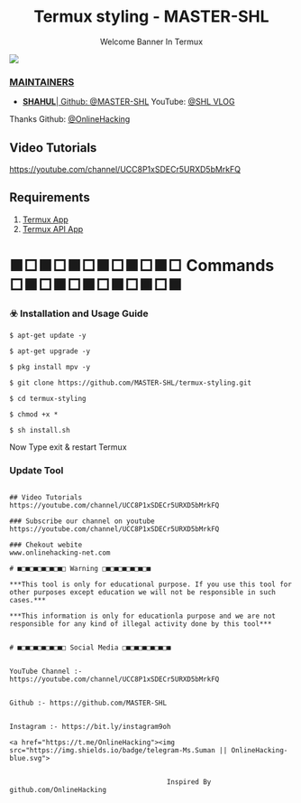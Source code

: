 <h1 align="center">Termux styling - MASTER-SHL</h1>
<p align="center">
  Welcome Banner In Termux
</p>

<a href="https://t.me/OnlineHacking"><img src="https://img.shields.io/badge/telegram-Mr.Suman || OnlineHacking-blue.svg">


### MAINTAINERS
* **SHAHUL**| 
Github: <a href="https://github.com/MASTER-SHL">@MASTER-SHL</a>
YouTube: <a href="https://youtube.com/channel/UCC8P1xSDECr5URXD5bMrkFQ">@SHL VLOG</a>

Thanks
Github: <a href="https://github.com/OnlineHacking">@OnlineHacking</a>

## Video Tutorials
https://youtube.com/channel/UCC8P1xSDECr5URXD5bMrkFQ


## Requirements

1. [Termux App](https://play.google.com/store/apps/details?id=com.termux&hl=en_IN)
2. [Termux API App](https://play.google.com/store/apps/details?id=com.termux.api&hl=en_IN)

# ■□■□■□■□■□■□ Commands □■□■□■□■□■□■

### ☣️ Installation and Usage Guide
```
$ apt-get update -y
```
```
$ apt-get upgrade -y
```
```
$ pkg install mpv -y
```
```
$ git clone https://github.com/MASTER-SHL/termux-styling.git
```
```
$ cd termux-styling
```
```
$ chmod +x *
```
```
$ sh install.sh
```
Now Type exit & restart Termux

### Update Tool
```

## Video Tutorials
https://youtube.com/channel/UCC8P1xSDECr5URXD5bMrkFQ

### Subscribe our channel on youtube
https://youtube.com/channel/UCC8P1xSDECr5URXD5bMrkFQ

### Chekout webite 
www.onlinehacking-net.com

# ■□■□■□■□■□■□ Warning □■□■□■□■□■□■

***This tool is only for educational purpose. If you use this tool for other purposes except education we will not be responsible in such cases.***

***This information is only for educationla purpose and we are not responsible for any kind of illegal activity done by this tool***


# ■□■□■□■□■□■□ Social Media □■□■□■□■□■□■


YouTube Channel :- https://youtube.com/channel/UCC8P1xSDECr5URXD5bMrkFQ


Github :- https://github.com/MASTER-SHL


Instagram :- https://bit.ly/instagram9oh

<a href="https://t.me/OnlineHacking"><img src="https://img.shields.io/badge/telegram-Ms.Suman || OnlineHacking-blue.svg">


                                       Inspired By github.com/OnlineHacking

